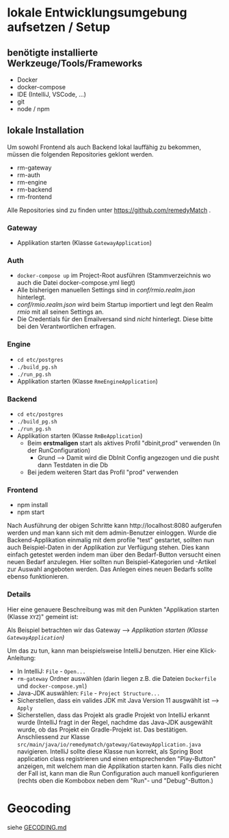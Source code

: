 # lokale Entwicklungsumgebung aufsetzen / Setup

##  benötigte installierte Werkzeuge/Tools/Frameworks

* Docker
* docker-compose
* IDE (IntelliJ, VSCode, ...)
* git
* node / npm

## lokale Installation
Um sowohl Frontend als auch Backend lokal lauffähig zu bekommen, müssen die folgenden
Repositories geklont werden.

* rm-gateway
* rm-auth
* rm-engine
* rm-backend
* rm-frontend

Alle Repositories sind zu finden unter https://github.com/remedyMatch .

### Gateway

* Applikation starten (Klasse `GatewayApplication`)

### Auth

* `docker-compose up` im Project-Root ausführen (Stammverzeichnis wo auch die Datei docker-compose.yml liegt)
* Alle bisherigen manuellen Settings sind in _conf/rmio.realm.json_ hinterlegt. 
* _conf/rmio.realm.json_ wird beim Startup importiert und legt den Realm _rmio_ mit all seinen Settings an.
* Die Credentials für den Emailversand sind *nicht* hinterlegt. Diese bitte bei den Verantwortlichen erfragen.

### Engine

* `cd etc/postgres`
* `./build_pg.sh`
* `./run_pg.sh`
* Applikation starten (Klasse `RmeEngineApplication`)

### Backend

* `cd etc/postgres`
* `./build_pg.sh`
* `./run_pg.sh`
* Applikation starten (Klasse `RmBeApplication`)
    * Beim __erstmaligen__ start als aktives Profil "dbinit,prod" verwenden 
    (In der RunConfiguration)
        * Grund --> Damit wird die DbInit Config angezogen und die pusht dann 
        Testdaten in die Db
    * Bei jedem weiteren Start das Profil "prod" verwenden

### Frontend

* npm install
* npm start

Nach Ausführung der obigen Schritte kann http://localhost:8080 aufgerufen werden und 
man kann sich mit dem admin-Benutzer einloggen. Wurde die Backend-Applikation einmalig 
mit dem profile "test" gestartet, sollten nun auch Beispiel-Daten in der Applikation zur 
Verfügung stehen. Dies kann einfach getestet werden indem man über den Bedarf-Button versucht 
einen neuen Bedarf anzulegen. Hier sollten nun Beispiel-Kategorien und -Artikel zur Auswahl 
angeboten werden. Das Anlegen eines neuen Bedarfs sollte ebenso funktionieren.


### Details

Hier eine genauere Beschreibung was mit den Punkten "Applikation starten (Klasse `XYZ`)" 
gemeint ist:

Als Beispiel betrachten wir das Gateway --> *Applikation starten (Klasse `GatewayApplication`)*

Um das zu tun, kann man beispielsweise IntelliJ benutzen. Hier eine Klick-Anleitung:

* In IntelliJ: `File` - `Open...`
* `rm-gateway` Ordner auswählen (darin liegen z.B. die Dateien `Dockerfile` und `docker-compose.yml`)
* Java-JDK auswählen: `File` - `Project Structure...`
* Sicherstellen, dass ein valides JDK mit Java Version 11 ausgwählt ist --> `Apply`
* Sicherstellen, dass das Projekt als gradle Projekt von IntelliJ erkannt wurde (IntelliJ
fragt in der Regel, nachdme das Java-JDK ausgewählt wurde, ob das Projekt ein Gradle-Projekt
ist. Das bestätigen. Anschliessend zur Klasse `src/main/java/io/remedymatch/gateway/GatewayApplication.java`
navigieren. IntelliJ sollte diese Klasse nun korrekt, als Spring Boot application class
registrieren und einen entsprechenden "Play-Button" anzeigen, mit welchem man die Applikation
starten kann. Falls dies nicht der Fall ist, kann man die Run Configuration auch manuell 
konfigurieren (rechts oben die Kombobox neben dem "Run"- und "Debug"-Button.)

# Geocoding

siehe [GECODING.md](GECODING.md)